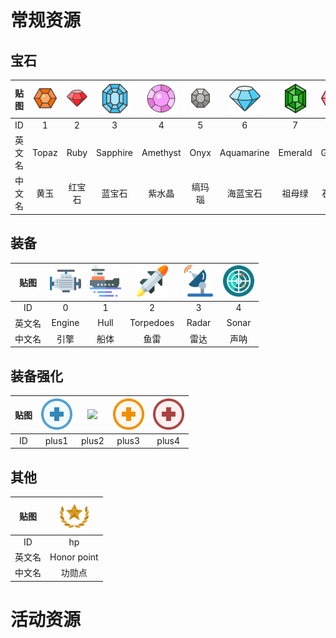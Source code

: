 # 常规资源

## 宝石

|贴图|<img src="https://github.com/putianyi889/Minesweeper-makes-me-happy/blob/main/wiki/images/wom/1.svg" width=50>|<img src="https://github.com/putianyi889/Minesweeper-makes-me-happy/blob/main/wiki/images/wom/2.svg" width=50>|<img src="https://github.com/putianyi889/Minesweeper-makes-me-happy/blob/main/wiki/images/wom/3.svg" width=50>|<img src="https://github.com/putianyi889/Minesweeper-makes-me-happy/blob/main/wiki/images/wom/4.svg" width=50>|<img src="https://github.com/putianyi889/Minesweeper-makes-me-happy/blob/main/wiki/images/wom/5.svg" width=50>|<img src="https://github.com/putianyi889/Minesweeper-makes-me-happy/blob/main/wiki/images/wom/6.svg" width=50>|<img src="https://github.com/putianyi889/Minesweeper-makes-me-happy/blob/main/wiki/images/wom/7.svg" width=50>|<img src="https://github.com/putianyi889/Minesweeper-makes-me-happy/blob/main/wiki/images/wom/8.svg" width=50>|<img src="https://github.com/putianyi889/Minesweeper-makes-me-happy/blob/main/wiki/images/wom/9.svg" width=50>|<img src="https://github.com/putianyi889/Minesweeper-makes-me-happy/blob/main/wiki/images/wom/10.svg" width=50>|
|:-:|:-:|:-:|:-:|:-:|:-:|:-:|:-:|:-:|:-:|:-:|
|ID|1|2|3|4|5|6|7|8|9|10|
|英文名|Topaz|Ruby|Sapphire|Amethyst|Onyx|Aquamarine|Emerald|Garnet|Jade|Diamond|
|中文名|黄玉|红宝石|蓝宝石|紫水晶|缟玛瑙|海蓝宝石|祖母绿|石榴石|碧玉|钻石|

## 装备

|贴图|<img src="https://github.com/putianyi889/Minesweeper-makes-me-happy/blob/main/wiki/images/wom/equip/0.svg" width=50>|<img src="https://github.com/putianyi889/Minesweeper-makes-me-happy/blob/main/wiki/images/wom/equip/1.svg" width=50>|<img src="https://github.com/putianyi889/Minesweeper-makes-me-happy/blob/main/wiki/images/wom/equip/2.svg" width=50>|<img src="https://github.com/putianyi889/Minesweeper-makes-me-happy/blob/main/wiki/images/wom/equip/3.svg" width=50>|<img src="https://github.com/putianyi889/Minesweeper-makes-me-happy/blob/main/wiki/images/wom/equip/4.svg" width=50>|
|:-:|:-:|:-:|:-:|:-:|:-:|
|ID|0|1|2|3|4|
|英文名|Engine|Hull|Torpedoes|Radar|Sonar|
|中文名|引擎|船体|鱼雷|雷达|声呐|

## 装备强化
|贴图|<img src="https://github.com/putianyi889/Minesweeper-makes-me-happy/blob/main/wiki/images/wom/equip/plus1.svg" width=50>|<img src="https://github.com/putianyi889/Minesweeper-makes-me-happy/blob/main/wiki/images/wom/equip/plus2.svg" width=50>|<img src="https://github.com/putianyi889/Minesweeper-makes-me-happy/blob/main/wiki/images/wom/equip/plus3.svg" width=50>|<img src="https://github.com/putianyi889/Minesweeper-makes-me-happy/blob/main/wiki/images/wom/equip/plus4.svg" width=50>|
|:-:|:-:|:-:|:-:|:-:|
|ID|plus1|plus2|plus3|plus4|

## 其他
|贴图|<img src="https://github.com/putianyi889/Minesweeper-makes-me-happy/blob/main/wiki/images/wom/hp.svg" width=50>|
|:-:|:-:|
|ID|hp|
|英文名|Honor point|
|中文名|功勋点|

# 活动资源